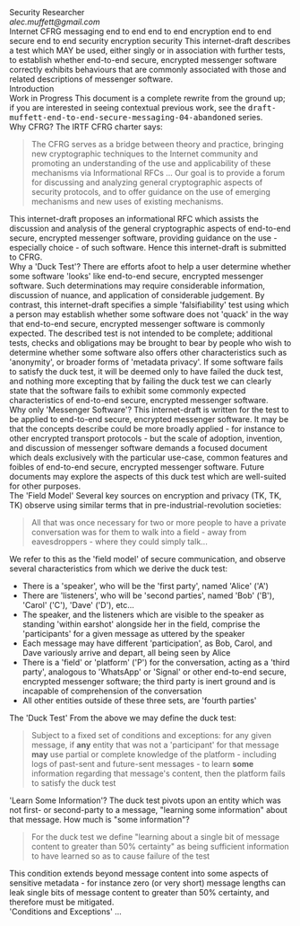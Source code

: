 <?xml version="1.0" encoding="utf-8"?>
<!-- name="GENERATOR" content="github.com/mmarkdown/mmark Mmark Markdown Processor - mmark.miek.nl" -->
<rfc version="3" ipr="trust200902" docName="draft-muffett-end-to-end-secure-messaging-04" submissionType="IETF" category="info" xml:lang="en" xmlns:xi="http://www.w3.org/2001/XInclude" indexInclude="true" consensus="true">

<front>
<title abbrev="e2esm">A 'Duck Test' for End-to-End Secure, Encrypted Messenger Software</title><seriesInfo value="draft-muffett-end-to-end-secure-messaging-04" stream="IETF" status="informational" name="Internet-Draft"></seriesInfo>
<author initials="A." surname="Muffett" fullname="Alec Muffett"><organization>Security Researcher</organization><address><postal><street></street>
</postal><email>alec.muffett@gmail.com</email>
</address></author><date/>
<area>Internet</area>
<workgroup>CFRG</workgroup>
<keyword>messaging</keyword>
<keyword>end to end</keyword>
<keyword>end to end encryption</keyword>
<keyword>end to end secure</keyword>
<keyword>end to end security</keyword>
<keyword>encryption</keyword>
<keyword>security</keyword>

<abstract>
<t>This internet-draft
describes a test
which <bcp14>MAY</bcp14> be used,
either singly
or in association
with further tests,
to establish whether
end-to-end secure,
encrypted messenger software
correctly exhibits behaviours
that are commonly
associated with those
and related descriptions
of messenger software.</t>
</abstract>

</front>

<middle>

<section anchor="introduction"><name>Introduction</name>

<section anchor="work-in-progress"><name>Work in Progress</name>
<t>This document is a complete rewrite from the ground up; if you are
interested in seeing contextual previous work, see the
<tt>draft-muffett-end-to-end-secure-messaging-04-abandoned</tt> series.</t>
</section>

<section anchor="why-cfrg"><name>Why CFRG?</name>
<t>The <eref target="https://datatracker.ietf.org/doc/charter-irtf-cfrg/01/">IRTF CFRG charter</eref>
says:</t>
<blockquote><t>The CFRG serves as a bridge between theory and practice, bringing
new cryptographic techniques to the Internet community and promoting
an understanding of the use and applicability of these mechanisms
via Informational RFCs ... Our goal is to provide a forum for
discussing and analyzing general cryptographic aspects of security
protocols, and to offer guidance on the use of emerging mechanisms
and new uses of existing mechanisms.</t>
</blockquote><t>This internet-draft proposes an informational RFC which assists the
discussion and analysis of the general cryptographic aspects of
end-to-end secure, encrypted messenger software, providing
guidance on the use - especially choice - of such software.</t>
<t>Hence this internet-draft is submitted to CFRG.</t>
</section>

<section anchor="why-a-duck-test"><name>Why a 'Duck Test'?</name>
<t>There are efforts afoot to help a user determine whether some software
'looks' like end-to-end secure, encrypted messenger software.  Such
determinations may require considerable information, discussion of
nuance, and application of considerable judgement.</t>
<t>By contrast, this internet-draft specifies a simple 'falsifiability'
test using which a person may establish whether some software does not
'quack' in the way that end-to-end secure, encrypted messenger
software is commonly expected.</t>
<t>The described test is not intended to be complete; additional tests,
checks and obligations may be brought to bear by people who wish to
determine whether some software also offers other characteristics such
as 'anonymity', or broader forms of 'metadata privacy'.</t>
<t>If some software fails to satisfy the duck test, it will be deemed
only to have failed the duck test, and nothing more excepting that by
failing the duck test we can clearly state that the software fails to
exhibit some commonly expected characteristics of end-to-end secure,
encrypted messenger software.</t>
</section>

<section anchor="why-only-messenger-software"><name>Why only 'Messenger Software'?</name>
<t>This internet-draft is written for the test to be applied to
end-to-end secure, encrypted messenger software.</t>
<t>It may be that the concepts describe could be more broadly applied -
for instance to other encrypted transport protocols - but the scale of
adoption, invention, and discussion of messenger software demands a
focused document which deals exclusively with the particular use-case,
common features and foibles of end-to-end secure, encrypted messenger
software.</t>
<t>Future documents may explore the aspects of this duck test which are
well-suited for other purposes.</t>
</section>
</section>

<section anchor="the-field-model"><name>The 'Field Model'</name>
<t>Several key sources on encryption and privacy (TK, TK, TK) observe
using similar terms that in pre-industrial-revolution societies:</t>
<blockquote><t>All that was once necessary for two or more people to have a private
conversation was for them to walk into a field - away from
eavesdroppers - where they could simply talk...</t>
</blockquote><t>We refer to this as the 'field model' of secure communication, and
observe several characteristics from which we derive the duck test:</t>

<ul>
<li><t>There is a 'speaker', who will be the 'first party', named 'Alice'
('A')</t>
</li>
<li><t>There are 'listeners', who will be 'second parties', named 'Bob'
('B'), 'Carol' ('C'), 'Dave' ('D'), etc...</t>
</li>
<li><t>The speaker, and the listeners which are visible to the speaker as
standing 'within earshot' alongside her in the field, comprise the
'participants' for a given message as uttered by the speaker</t>
</li>
<li><t>Each message may have different 'participation', as Bob, Carol, and
Dave variously arrive and depart, all being seen by Alice</t>
</li>
<li><t>There is a 'field' or 'platform' ('P') for the conversation, acting
as a 'third party', analogous to 'WhatsApp' or 'Signal' or other
end-to-end secure, encrypted messenger software; the third party is
inert ground and is incapable of comprehension of the conversation</t>
</li>
<li><t>All other entities outside of these three sets, are 'fourth parties'</t>
</li>
</ul>

<section anchor="the-duck-test"><name>The 'Duck Test'</name>
<t>From the above we may define the duck test:</t>
<blockquote><t>Subject to a fixed set of conditions and exceptions: for any given
message, if <strong>any</strong> entity that was not a 'participant' for that
message <strong>may</strong> use partial or complete knowledge of the platform -
including logs of past-sent and future-sent messages - to learn
<strong>some</strong> information regarding that message's content, then the
platform fails to satisfy the duck test</t>
</blockquote></section>

<section anchor="learn-some-information"><name>'Learn Some Information'?</name>
<t>The duck test pivots upon an entity which was not first- or
second-party to a message, &quot;learning some information&quot; about that
message.  How much is &quot;some information&quot;?</t>
<blockquote><t>For the duck test we define &quot;learning about a single bit of message
content to greater than 50% certainty&quot; as being sufficient
information to have learned so as to cause failure of the test</t>
</blockquote><t>This condition extends beyond message content into some aspects of
sensitive metadata - for instance zero (or very short) message lengths
can leak single bits of message content to greater than 50% certainty,
and therefore must be mitigated.</t>
</section>

<section anchor="conditions-and-exceptions"><name>'Conditions and Exceptions'</name>
<t>...</t>
</section>
</section>

</middle>

</rfc>
